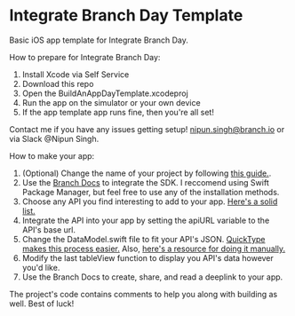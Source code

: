 # Integrate Branch Day Template
Basic iOS app template for Integrate Branch Day.

How to prepare for Integrate Branch Day:
1. Install Xcode via Self Service
2. Download this repo
3. Open the BuildAnAppDayTemplate.xcodeproj
4. Run the app on the simulator or your own device
5. If the app template app runs fine, then you're all set!

Contact me if you have any issues getting setup! 
nipun.singh@branch.io or via Slack @Nipun Singh.

How to make your app:
1. (Optional) Change the name of your project by following [this guide.](https://stackoverflow.com/questions/33370175/how-do-i-completely-rename-my-xcode-project-i-e-inclusive-of-folders).
2. Use the [Branch Docs](https://help.branch.io/developers-hub/docs/ios-basic-integration) to integrate the SDK. I reccomend using Swift Package Manager, but feel free to use any of the installation methods. 
3. Choose any API you find interesting to add to your app. [Here's a solid list.](https://github.com/public-apis/public-apis)
4. Integrate the API into your app by setting the apiURL variable to the API's base url.
5. Change the DataModel.swift file to fit your API's JSON. [QuickType makes this process easier.](https://app.quicktype.io/) Also, [here's a resource for doing it manually.](https://www.hackingwithswift.com/example-code/language/how-to-convert-json-into-swift-objects-using-codable) 
6. Modify the last tableView function to display you API's data however you'd like.
7. Use the Branch Docs to create, share, and read a deeplink to your app. 

The project's code contains comments to help you along with building as well. Best of luck!
